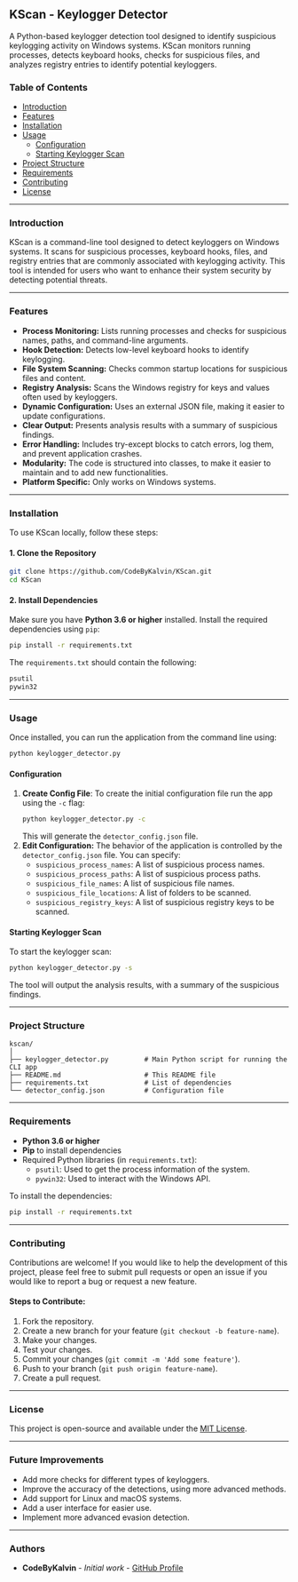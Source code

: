 ## KScan - Keylogger Detector

A Python-based keylogger detection tool designed to identify suspicious keylogging activity on Windows systems. KScan monitors running processes, detects keyboard hooks, checks for suspicious files, and analyzes registry entries to identify potential keyloggers.

### Table of Contents
- [Introduction](#introduction)
- [Features](#features)
- [Installation](#installation)
- [Usage](#usage)
  - [Configuration](#configuration)
  - [Starting Keylogger Scan](#starting-keylogger-scan)
- [Project Structure](#project-structure)
- [Requirements](#requirements)
- [Contributing](#contributing)
- [License](#license)

---

### Introduction

KScan is a command-line tool designed to detect keyloggers on Windows systems. It scans for suspicious processes, keyboard hooks, files, and registry entries that are commonly associated with keylogging activity. This tool is intended for users who want to enhance their system security by detecting potential threats.

---

### Features

*   **Process Monitoring:** Lists running processes and checks for suspicious names, paths, and command-line arguments.
*   **Hook Detection:** Detects low-level keyboard hooks to identify keylogging.
*   **File System Scanning:** Checks common startup locations for suspicious files and content.
*   **Registry Analysis:** Scans the Windows registry for keys and values often used by keyloggers.
*   **Dynamic Configuration:** Uses an external JSON file, making it easier to update configurations.
*   **Clear Output:** Presents analysis results with a summary of suspicious findings.
*   **Error Handling:** Includes try-except blocks to catch errors, log them, and prevent application crashes.
*  **Modularity:** The code is structured into classes, to make it easier to maintain and to add new functionalities.
*  **Platform Specific:** Only works on Windows systems.

---

### Installation

To use KScan locally, follow these steps:

#### 1. Clone the Repository

```bash
git clone https://github.com/CodeByKalvin/KScan.git
cd KScan
```

#### 2. Install Dependencies

Make sure you have **Python 3.6 or higher** installed. Install the required dependencies using `pip`:

```bash
pip install -r requirements.txt
```

The `requirements.txt` should contain the following:
```txt
psutil
pywin32
```

---

### Usage

Once installed, you can run the application from the command line using:

```bash
python keylogger_detector.py
```

#### Configuration

1. **Create Config File**: To create the initial configuration file run the app using the `-c` flag:
    ```bash
    python keylogger_detector.py -c
    ```
    This will generate the `detector_config.json` file.
2.  **Edit Configuration:** The behavior of the application is controlled by the `detector_config.json` file. You can specify:
    *   `suspicious_process_names`: A list of suspicious process names.
    *   `suspicious_process_paths`: A list of suspicious process paths.
    *   `suspicious_file_names`: A list of suspicious file names.
    * `suspicious_file_locations`: A list of folders to be scanned.
    *   `suspicious_registry_keys`: A list of suspicious registry keys to be scanned.

#### Starting Keylogger Scan

To start the keylogger scan:

```bash
python keylogger_detector.py -s
```

The tool will output the analysis results, with a summary of the suspicious findings.

---

### Project Structure

```
kscan/
│
├── keylogger_detector.py         # Main Python script for running the CLI app
├── README.md                     # This README file
├── requirements.txt              # List of dependencies
└── detector_config.json          # Configuration file
```

---

### Requirements

-   **Python 3.6 or higher**
-   **Pip** to install dependencies
-   Required Python libraries (in `requirements.txt`):
    -   `psutil`: Used to get the process information of the system.
    -   `pywin32`: Used to interact with the Windows API.

To install the dependencies:

```bash
pip install -r requirements.txt
```

---

### Contributing

Contributions are welcome! If you would like to help the development of this project, please feel free to submit pull requests or open an issue if you would like to report a bug or request a new feature.

#### Steps to Contribute:

1. Fork the repository.
2. Create a new branch for your feature (`git checkout -b feature-name`).
3. Make your changes.
4. Test your changes.
5. Commit your changes (`git commit -m 'Add some feature'`).
6. Push to your branch (`git push origin feature-name`).
7. Create a pull request.

---

### License

This project is open-source and available under the [MIT License](LICENSE).

---

### Future Improvements

- Add more checks for different types of keyloggers.
- Improve the accuracy of the detections, using more advanced methods.
- Add support for Linux and macOS systems.
- Add a user interface for easier use.
- Implement more advanced evasion detection.

---

### Authors

-   **CodeByKalvin** - *Initial work* - [GitHub Profile](https://github.com/codebykalvin)
